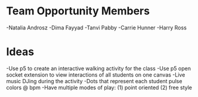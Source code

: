 # Team Opportunity Members
-Natalia Androsz
-Dima Fayyad
-Tanvi Pabby
-Carrie Hunner
-Harry Ross

# Ideas
-Use p5 to create an interactive walking activity for the class
-Use p5 open socket extension to view interactions of all students on one canvas
-Live music DJing during the activity
-Dots that represent each student pulse colors @ bpm
-Have multiple modes of play: (1) point oriented (2) free style
